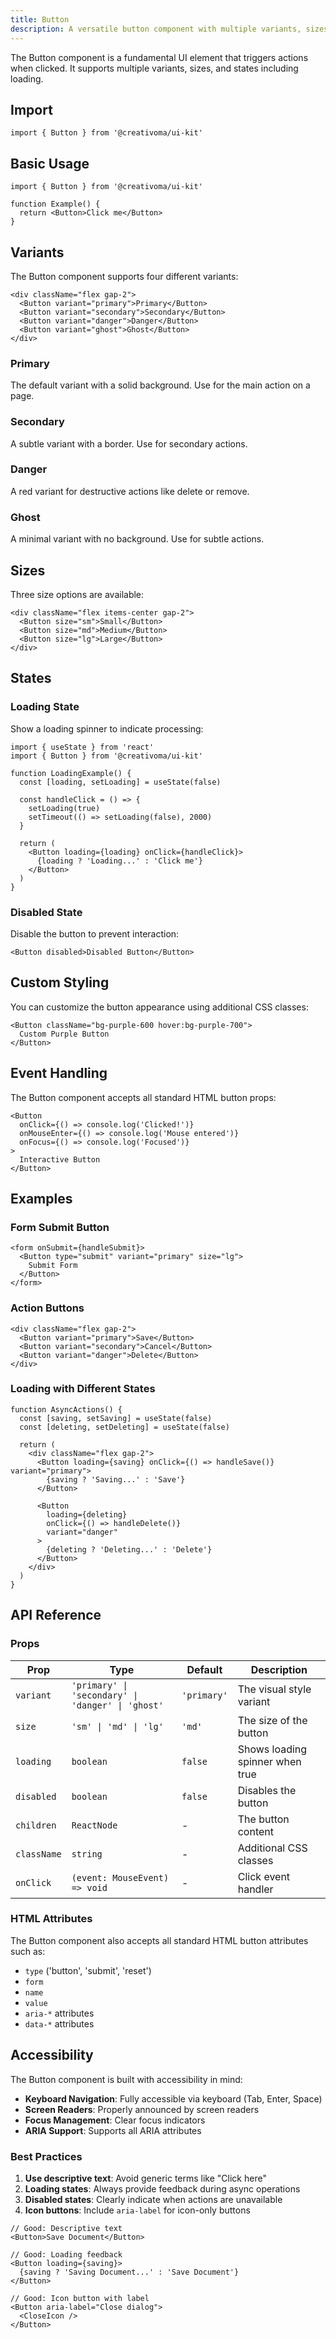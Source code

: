 ```yaml
---
title: Button
description: A versatile button component with multiple variants, sizes, and states.
---
```


The Button component is a fundamental UI element that triggers actions when clicked. It supports multiple variants, sizes, and states including loading.

## Import

```tsx
import { Button } from '@creativoma/ui-kit'
```

## Basic Usage

```tsx
import { Button } from '@creativoma/ui-kit'

function Example() {
  return <Button>Click me</Button>
}
```

## Variants

The Button component supports four different variants:

```tsx
<div className="flex gap-2">
  <Button variant="primary">Primary</Button>
  <Button variant="secondary">Secondary</Button>
  <Button variant="danger">Danger</Button>
  <Button variant="ghost">Ghost</Button>
</div>
```

### Primary

The default variant with a solid background. Use for the main action on a page.

### Secondary

A subtle variant with a border. Use for secondary actions.

### Danger

A red variant for destructive actions like delete or remove.

### Ghost

A minimal variant with no background. Use for subtle actions.

## Sizes

Three size options are available:

```tsx
<div className="flex items-center gap-2">
  <Button size="sm">Small</Button>
  <Button size="md">Medium</Button>
  <Button size="lg">Large</Button>
</div>
```

## States

### Loading State

Show a loading spinner to indicate processing:

```tsx
import { useState } from 'react'
import { Button } from '@creativoma/ui-kit'

function LoadingExample() {
  const [loading, setLoading] = useState(false)

  const handleClick = () => {
    setLoading(true)
    setTimeout(() => setLoading(false), 2000)
  }

  return (
    <Button loading={loading} onClick={handleClick}>
      {loading ? 'Loading...' : 'Click me'}
    </Button>
  )
}
```

### Disabled State

Disable the button to prevent interaction:

```tsx
<Button disabled>Disabled Button</Button>
```

## Custom Styling

You can customize the button appearance using additional CSS classes:

```tsx
<Button className="bg-purple-600 hover:bg-purple-700">
  Custom Purple Button
</Button>
```

## Event Handling

The Button component accepts all standard HTML button props:

```tsx
<Button
  onClick={() => console.log('Clicked!')}
  onMouseEnter={() => console.log('Mouse entered')}
  onFocus={() => console.log('Focused')}
>
  Interactive Button
</Button>
```

## Examples

### Form Submit Button

```tsx
<form onSubmit={handleSubmit}>
  <Button type="submit" variant="primary" size="lg">
    Submit Form
  </Button>
</form>
```

### Action Buttons

```tsx
<div className="flex gap-2">
  <Button variant="primary">Save</Button>
  <Button variant="secondary">Cancel</Button>
  <Button variant="danger">Delete</Button>
</div>
```

### Loading with Different States

```tsx
function AsyncActions() {
  const [saving, setSaving] = useState(false)
  const [deleting, setDeleting] = useState(false)

  return (
    <div className="flex gap-2">
      <Button loading={saving} onClick={() => handleSave()} variant="primary">
        {saving ? 'Saving...' : 'Save'}
      </Button>

      <Button
        loading={deleting}
        onClick={() => handleDelete()}
        variant="danger"
      >
        {deleting ? 'Deleting...' : 'Delete'}
      </Button>
    </div>
  )
}
```

## API Reference

### Props

| Prop        | Type                                              | Default     | Description                     |
| ----------- | ------------------------------------------------- | ----------- | ------------------------------- |
| `variant`   | `'primary' \| 'secondary' \| 'danger' \| 'ghost'` | `'primary'` | The visual style variant        |
| `size`      | `'sm' \| 'md' \| 'lg'`                            | `'md'`      | The size of the button          |
| `loading`   | `boolean`                                         | `false`     | Shows loading spinner when true |
| `disabled`  | `boolean`                                         | `false`     | Disables the button             |
| `children`  | `ReactNode`                                       | -           | The button content              |
| `className` | `string`                                          | -           | Additional CSS classes          |
| `onClick`   | `(event: MouseEvent) => void`                     | -           | Click event handler             |

### HTML Attributes

The Button component also accepts all standard HTML button attributes such as:

- `type` ('button', 'submit', 'reset')
- `form`
- `name`
- `value`
- `aria-*` attributes
- `data-*` attributes

## Accessibility

The Button component is built with accessibility in mind:

- **Keyboard Navigation**: Fully accessible via keyboard (Tab, Enter, Space)
- **Screen Readers**: Properly announced by screen readers
- **Focus Management**: Clear focus indicators
- **ARIA Support**: Supports all ARIA attributes

### Best Practices

1. **Use descriptive text**: Avoid generic terms like "Click here"
2. **Loading states**: Always provide feedback during async operations
3. **Disabled states**: Clearly indicate when actions are unavailable
4. **Icon buttons**: Include `aria-label` for icon-only buttons

```tsx
// Good: Descriptive text
<Button>Save Document</Button>

// Good: Loading feedback
<Button loading={saving}>
  {saving ? 'Saving Document...' : 'Save Document'}
</Button>

// Good: Icon button with label
<Button aria-label="Close dialog">
  <CloseIcon />
</Button>
```
